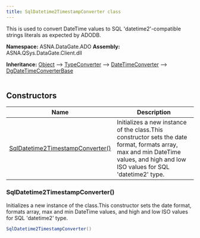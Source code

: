 ```yaml
---
title: SqlDatetime2TimestampConverter class
---
```


This is used to convert DateTime values to SQL 'datetime2'-compatible
strings literals as expected by ADODB.

**Namespace:** ASNA.DataGate.ADO
**Assembly:** ASNA.QSys.DataGate.Client.dll

**Inheritance:** [Object](https://docs.microsoft.com/en-us/dotnet/api/system.object) --> [TypeConverter](https://learn.microsoft.com/en-us/dotnet/api/system.componentmodel.typeconverter?view=net-8.0) --> [DateTimeConverter](https://learn.microsoft.com/en-us/dotnet/api/system.datetimeconverter?view=net-8.0) --> [DgDateTimeConverterBase](/reference/datagate/datagate-common/dg-date-time-converter-base.html)
<br>
<br>

## Constructors

| Name | Description |
| --- | --- |
| [SqlDatetime2TimestampConverter()](#sqldatetime2timestampconverter) | Initializes a new instance of the  class.This constructor sets the date format, formats array, max and min DateTime values, and high and low ISO values for SQL 'datetime2' type.

### SqlDatetime2TimestampConverter()

Initializes a new instance of the  class.This constructor sets the date format, formats array, max and min DateTime values, and high and low ISO values for SQL 'datetime2' type.

```cs
SqlDatetime2TimestampConverter()
```
